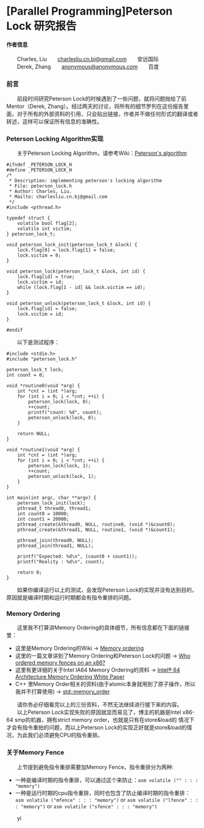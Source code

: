 [Parallel Programming]Peterson Lock 研究报告
===========================================

#### 作者信息
&emsp;&emsp;Charles, Liu&emsp;&emsp;charlesliu.cn.bj@gmail.com&emsp;&emsp;安远国际  
&emsp;&emsp;Derek, Zhang&emsp;&emsp;anonymous@anonymous.com&emsp;&emsp;百度

### 前言
&emsp;&emsp;前段时间研究Peterson Lock的时候遇到了一些问题，就将问题抛给了前Mentor（Derek, Zhang）。经过两天的讨论，将所有的细节罗列在这份报告里面，对于所有的外部资料的引用，只会贴出链接，作者并不做任何形式的翻译或者转述，这样可以保证所有信息的准确性。

### Peterson Locking Algorithm实现
&emsp;&emsp;关于Peterson Locking Algorithm，请参考Wiki：[Peterson's algorithm](https://en.wikipedia.org/wiki/Peterson's_algorithm)
```
#ifndef _PETERSON_LOCK_H
#define _PETERSON_LOCK_H
/*
 * Description: implementing peterson's locking algorithm
 * File: peterson_lock.h
 * Author: Charles, Liu.
 * Mailto: charlesliu.cn.bj@gmail.com
 */
#include <pthread.h>

typedef struct {
    volatile bool flag[2];
    volatile int victim;
} peterson_lock_t;

void peterson_lock_init(peterson_lock_t &lock) {
    lock.flag[0] = lock.flag[1] = false;
    lock.victim = 0;
}

void peterson_lock(peterson_lock_t &lock, int id) {
    lock.flag[id] = true; 
    lock.victim = id; 
    while (lock.flag[1 - id] && lock.victim == id);
}

void peterson_unlock(peterson_lock_t &lock, int id) {
    lock.flag[id] = false;
    lock.victim = id;
}

#endif
```
&emsp;&emsp;以下是测试程序：
```
#include <stdio.h>
#include "peterson_lock.h"

peterson_lock_t lock;
int count = 0;

void *routine0(void *arg) {
    int *cnt = (int *)arg;
    for (int i = 0; i < *cnt; ++i) {
        peterson_lock(lock, 0);
        ++count;
        printf("count: %d", count);
        peterson_unlock(lock, 0);
    }

    return NULL;
}

void *routine1(void *arg) {
    int *cnt = (int *)arg;
    for (int i = 0; i < *cnt; ++i) {
        peterson_lock(lock, 1);
        ++count;
        peterson_unlock(lock, 1);
    }
}

int main(int argc, char **argv) {
    peterson_lock_init(lock);
    pthread_t thread0, thread1;
    int count0 = 10000;
    int count1 = 20000;
    pthread_create(&thread0, NULL, routine0, (void *)&count0);
    pthread_create(&thread1, NULL, routine1, (void *)&count1);

    pthread_join(thread0, NULL);
    pthread_join(thread1, NULL);

    printf("Expected: %d\n", (count0 + count1));
    printf("Reality : %d\n", count);

    return 0;
}
```
&emsp;&emsp;如果你编译运行以上的测试，会发现Peterson Lock的实现并没有达到目的，原因就是编译时期和运行时期都会有指令重排的问题。

### Memory Ordering
&emsp;&emsp;这里我不打算讲Memory Ordering的具体细节，所有信息都在下面的链接里：  
  - 这里是Memory Ordering的Wiki -> [Memory ordering](https://en.wikipedia.org/wiki/Memory_ordering)
  - 这里的一篇文章讲到了Memory Ordering和Peterson Lock的问题 -> [Who ordered memory fences on an x86?](https://bartoszmilewski.com/2008/11/05/who-ordered-memory-fences-on-an-x86/)  
  - 这里有更详细的关于Intel IA64 Memory Ordering的资料 -> [Intel® 64 Architecture Memory Ordering White Paper](http://www.cs.cmu.edu/~410-f10/doc/Intel_Reordering_318147.pdf)
  - C++ <atomic>里Memory Order相关的资料(由于atomic本身就用到了原子操作，所以我并不打算使用<atomic>) -> [std::memory_order](http://en.cppreference.com/w/cpp/atomic/memory_order)  
  
&emsp;&emsp;请你务必仔细看完以上的三份资料，不然无法继续进行接下来的内容。  
&emsp;&emsp;以上Peterson Lock实现失败的原因就显而易见了，博主的机器是Intel x86-64 smp的机器，拥有strict memory order，也就是只有在store&load的
情况下才会有指令重拍的问题，而以上Peterson Lock的实现正好就是store&load的情况，为此我们必须避免CPU的指令重排。

### 关于Memory Fence  
&emsp;&emsp;上节提到避免指令重排需要加Memory Fence，指令重排分为两种:  
 - 一种是编译时期的指令重排，可以通过这个来防止：`asm volatile ("" : : : "memory")`  
 - 一种是运行时期的cpu指令重排，同时也包含了防止编译时期的指令重排：`asm volatile ("mfence" : : : "memory")` or `asm volatile ("lfence" : : : "memory")` or `asm volatile ("sfence" : : : "memory")`  
   
&emsp;&emsp;yi





















